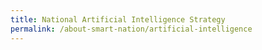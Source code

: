 ```yaml
---
title: National Artificial Intelligence Strategy
permalink: /about-smart-nation/artificial-intelligence
---
```


